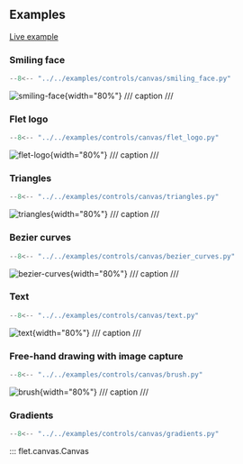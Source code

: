 ## Examples

[Live example](https://flet-controls-gallery.fly.dev/displays/canvas)

### Smiling face

```python
--8<-- "../../examples/controls/canvas/smiling_face.py"
```

![smiling-face](../../examples/controls/canvas/media/smiling_face.png){width="80%"}
/// caption
///

### Flet logo

```python
--8<-- "../../examples/controls/canvas/flet_logo.py"
```

![flet-logo](../../examples/controls/canvas/media/flet_logo.png){width="80%"}
/// caption
///

### Triangles

```python
--8<-- "../../examples/controls/canvas/triangles.py"
```

![triangles](../../examples/controls/canvas/media/triangles.png){width="80%"}
/// caption
///

### Bezier curves

```python
--8<-- "../../examples/controls/canvas/bezier_curves.py"
```

![bezier-curves](../../examples/controls/canvas/media/bezier_curves.png){width="80%"}
/// caption
///

### Text

```python
--8<-- "../../examples/controls/canvas/text.py"
```

![text](../../examples/controls/canvas/media/text.png){width="80%"}
/// caption
///

### Free-hand drawing with image capture

```python
--8<-- "../../examples/controls/canvas/brush.py"
```

![brush](../../examples/controls/canvas/media/brush.gif){width="80%"}
/// caption
///

### Gradients

```python
--8<-- "../../examples/controls/canvas/gradients.py"
```

::: flet.canvas.Canvas
